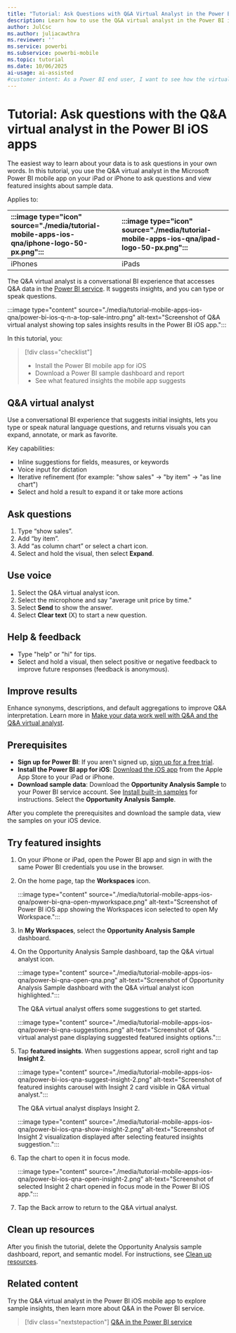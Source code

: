 ```yaml
---
title: "Tutorial: Ask Questions with Q&A Virtual Analyst in the Power BI iOS Apps"
description: Learn how to use the Q&A virtual analyst in the Power BI iOS mobile app to ask natural language questions about sample data and explore insights.
author: JulCsc
ms.author: juliacawthra
ms.reviewer: ''
ms.service: powerbi
ms.subservice: powerbi-mobile
ms.topic: tutorial
ms.date: 10/06/2025
ai-usage: ai-assisted
#customer intent: As a Power BI end user, I want to see how the virtual analyst works in the iOS mobile apps so I can use the analyst to explore my own data. 
---
```

# Tutorial: Ask questions with the Q&A virtual analyst in the Power BI iOS apps

The easiest way to learn about your data is to ask questions in your own words. In this tutorial, you use the Q&A virtual analyst in the Microsoft Power BI mobile app on your iPad or iPhone to ask questions and view featured insights about sample data.

Applies to:

| :::image type="icon" source="./media/tutorial-mobile-apps-ios-qna/iphone-logo-50-px.png"::: | :::image type="icon" source="./media/tutorial-mobile-apps-ios-qna/ipad-logo-50-px.png"::: |
|:--- |:--- |
| iPhones |iPads |

The Q&A virtual analyst is a conversational BI experience that accesses Q&A data in the [Power BI service](https://powerbi.com). It suggests insights, and you can type or speak questions.

:::image type="content" source="./media/tutorial-mobile-apps-ios-qna/power-bi-ios-q-n-a-top-sale-intro.png" alt-text="Screenshot of Q&A virtual analyst showing top sales insights results in the Power BI iOS app.":::

In this tutorial, you:

> [!div class="checklist"]
>
> - Install the Power BI mobile app for iOS
> - Download a Power BI sample dashboard and report
> - See what featured insights the mobile app suggests

## Q&A virtual analyst

Use a conversational BI experience that suggests initial insights, lets you type or speak natural language questions, and returns visuals you can expand, annotate, or mark as favorite.

Key capabilities:

- Inline suggestions for fields, measures, or keywords
- Voice input for dictation
- Iterative refinement (for example: "show sales" → "by item" → "as line chart")
- Select and hold a result to expand it or take more actions

## Ask questions

1. Type “show sales”.
1. Add “by item”.
1. Add “as column chart” or select a chart icon.
1. Select and hold the visual, then select **Expand**.

## Use voice

1. Select the Q&A virtual analyst icon.
1. Select the microphone and say "average unit price by time."
1. Select **Send** to show the answer.
1. Select **Clear text** (X) to start a new question.

## Help & feedback

- Type "help" or "hi" for tips.
- Select and hold a visual, then select positive or negative feedback to improve future responses (feedback is anonymous).

## Improve results

Enhance synonyms, descriptions, and default aggregations to improve Q&A interpretation. Learn more in [Make your data work well with Q&A and the Q&A virtual analyst](../../create-reports/service-prepare-data-for-q-and-a.md).

## Prerequisites

- **Sign up for Power BI**: If you aren't signed up, [sign up for a free trial](https://app.powerbi.com/signupredirect?pbi_source=web).
- **Install the Power BI app for iOS**: [Download the iOS app](https://apps.apple.com/app/microsoft-power-bi/id929738808) from the Apple App Store to your iPad or iPhone.
- **Download sample data**: Download the **Opportunity Analysis Sample** to your Power BI service account. See [Install built-in samples](../../create-reports/sample-opportunity-analysis.md) for instructions. Select the **Opportunity Analysis Sample**.

After you complete the prerequisites and download the sample data, view the samples on your iOS device.

## Try featured insights

1. On your iPhone or iPad, open the Power BI app and sign in with the same Power BI credentials you use in the browser.

1. On the home page, tap the **Workspaces** icon.

    :::image type="content" source="./media/tutorial-mobile-apps-ios-qna/power-bi-qna-open-myworkspace.png" alt-text="Screenshot of Power BI iOS app showing the Workspaces icon selected to open My Workspace.":::

1. In **My Workspaces**, select the **Opportunity Analysis Sample** dashboard.

1. On the Opportunity Analysis Sample dashboard, tap the Q&A virtual analyst icon.

    :::image type="content" source="./media/tutorial-mobile-apps-ios-qna/power-bi-qna-open-qna.png" alt-text="Screenshot of Opportunity Analysis Sample dashboard with the Q&A virtual analyst icon highlighted.":::

    The Q&A virtual analyst offers some suggestions to get started.

    :::image type="content" source="./media/tutorial-mobile-apps-ios-qna/power-bi-qna-suggestions.png" alt-text="Screenshot of Q&A virtual analyst pane displaying suggested featured insights options.":::

1. Tap **featured insights**. When suggestions appear, scroll right and tap **Insight 2**.

    :::image type="content" source="./media/tutorial-mobile-apps-ios-qna/power-bi-ios-qna-suggest-insight-2.png" alt-text="Screenshot of featured insights carousel with Insight 2 card visible in Q&A virtual analyst.":::

   The Q&A virtual analyst displays Insight 2.

    :::image type="content" source="./media/tutorial-mobile-apps-ios-qna/power-bi-ios-qna-show-insight-2.png" alt-text="Screenshot of Insight 2 visualization displayed after selecting featured insights suggestion.":::

1. Tap the chart to open it in focus mode.

    :::image type="content" source="./media/tutorial-mobile-apps-ios-qna/power-bi-ios-qna-open-insight-2.png" alt-text="Screenshot of selected Insight 2 chart opened in focus mode in the Power BI iOS app.":::

1. Tap the Back arrow to return to the Q&A virtual analyst.

## Clean up resources

After you finish the tutorial, delete the Opportunity Analysis sample dashboard, report, and semantic model. For instructions, see [Clean up resources](../../fundamentals/service-get-started.md#clean-up-resources).

## Related content

Try the Q&A virtual analyst in the Power BI iOS mobile app to explore sample insights, then learn more about Q&A in the Power BI service.
> [!div class="nextstepaction"]
> [Q&A in the Power BI service](../end-user-q-and-a.md)
